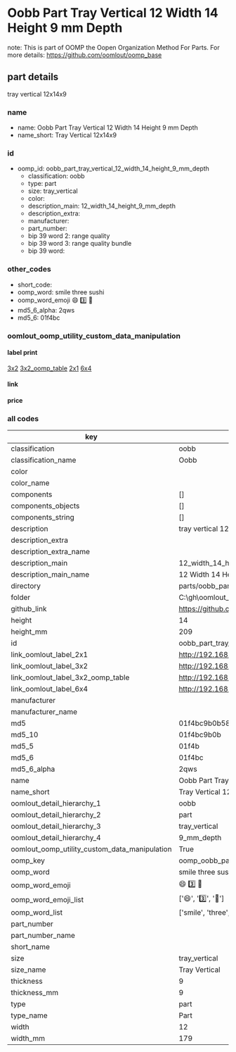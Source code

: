 # Oobb Part Tray Vertical 12 Width 14 Height 9 mm Depth  

note: This is part of OOMP the Oopen Organization Method For Parts. For more details: https://github.com/oomlout/oomp_base

##  part details
  



tray vertical 12x14x9



### name
* name: Oobb Part Tray Vertical 12 Width 14 Height 9 mm Depth
* name_short: Tray Vertical 12x14x9 
### id
* oomp_id: oobb_part_tray_vertical_12_width_14_height_9_mm_depth
  * classification: oobb
  * type: part
  * size: tray_vertical
  * color: 
  * description_main: 12_width_14_height_9_mm_depth
  * description_extra: 
  * manufacturer: 
  * part_number: 
  * bip 39 word 2: range quality
  * bip 39 word 3: range quality bundle
  * bip 39 word: 

### other_codes
* short_code: 
* oomp_word: smile three sushi
* oomp_word_emoji :smile: :three: :sushi:
* md5_6_alpha: 2qws
* md5_6: 01f4bc






### oomlout_oomp_utility_custom_data_manipulation
#### label print
[3x2](http://192.168.1.245:1112/?label=oomp%202qws)
[3x2_oomp_table](http://192.168.1.108:1112/?label=oomp%202qws)
[2x1](http://192.168.1.242:1112/?label=oomp%202qws)
[6x4](http://192.168.1.55:1112/?label=oomp%202qws)    

#### link

                              

#### price







### all codes 
| key | value |  
| --- | --- |  
| classification | oobb |  
| classification_name | Oobb |  
| color |  |  
| color_name |  |  
| components | [] |  
| components_objects | [] |  
| components_string | [] |  
| description | tray vertical 12x14x9 |  
| description_extra |  |  
| description_extra_name |  |  
| description_main | 12_width_14_height_9_mm_depth |  
| description_main_name | 12 Width 14 Height 9 mm Depth |  
| directory | parts/oobb_part_tray_vertical_12_width_14_height_9_mm_depth |  
| folder | C:\gh\oomlout_oobb_version_4_generated_parts\parts\oobb_part_tray_vertical_12_width_14_height_9_mm_depth |  
| github_link | https://github.com/oomlout/oomlout_oomp_part_src/tree/main/parts/oobb_part_tray_vertical_12_width_14_height_9_mm_depth |  
| height | 14 |  
| height_mm | 209 |  
| id | oobb_part_tray_vertical_12_width_14_height_9_mm_depth |  
| link_oomlout_label_2x1 | http://192.168.1.242:1112/?label=oomp%202qws |  
| link_oomlout_label_3x2 | http://192.168.1.245:1112/?label=oomp%202qws |  
| link_oomlout_label_3x2_oomp_table | http://192.168.1.108:1112/?label=oomp%202qws |  
| link_oomlout_label_6x4 | http://192.168.1.55:1112/?label=oomp%202qws |  
| manufacturer |  |  
| manufacturer_name |  |  
| md5 | 01f4bc9b0b58b3de0120a5bc3cabcd8e |  
| md5_10 | 01f4bc9b0b |  
| md5_5 | 01f4b |  
| md5_6 | 01f4bc |  
| md5_6_alpha | 2qws |  
| name | Oobb Part Tray Vertical 12 Width 14 Height 9 mm Depth |  
| name_short | Tray Vertical 12x14x9  |  
| oomlout_detail_hierarchy_1 | oobb |  
| oomlout_detail_hierarchy_2 | part |  
| oomlout_detail_hierarchy_3 | tray_vertical |  
| oomlout_detail_hierarchy_4 | 9_mm_depth |  
| oomlout_oomp_utility_custom_data_manipulation | True |  
| oomp_key | oomp_oobb_part_tray_vertical_12_width_14_height_9_mm_depth |  
| oomp_word | smile three sushi |  
| oomp_word_emoji | :smile: :three: :sushi: |  
| oomp_word_emoji_list | [':smile:', ':three:', ':sushi:'] |  
| oomp_word_list | ['smile', 'three', 'sushi'] |  
| part_number |  |  
| part_number_name |  |  
| short_name |  |  
| size | tray_vertical |  
| size_name | Tray Vertical |  
| thickness | 9 |  
| thickness_mm | 9 |  
| type | part |  
| type_name | Part |  
| width | 12 |  
| width_mm | 179 |  

